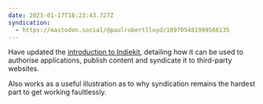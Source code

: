 ```yaml
---
date: 2023-01-17T16:23:43.727Z
syndication:
  - https://mastodon.social/@paulrobertlloyd/109705481999566135
---
```

Have updated the [introduction to Indiekit](https://getindiekit.com/introduction), detailing how it can be used to authorise applications, publish content and syndicate it to third-party websites.

Also works as a useful illustration as to why syndication remains the hardest part to get working faultlessly.
